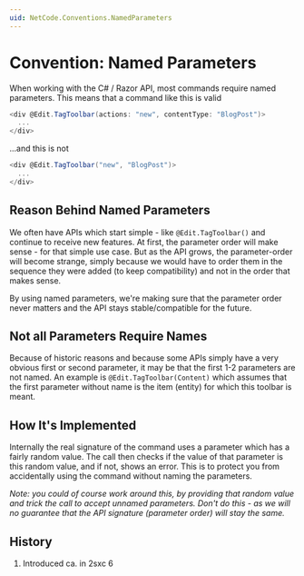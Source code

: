 ```yaml
---
uid: NetCode.Conventions.NamedParameters
---
```

# Convention: Named Parameters

When working with the C# / Razor API, most commands require named parameters. This means that a command like this is valid

```c#
<div @Edit.TagToolbar(actions: "new", contentType: "BlogPost")>
  ...
</div>
```

...and this is not

```c#
<div @Edit.TagToolbar("new", "BlogPost")>
  ...
</div>
```

## Reason Behind Named Parameters

We often have APIs which start simple - like `@Edit.TagToolbar()` and continue to receive new features. At first, the parameter order will make sense - for that simple use case. But as the API grows, the parameter-order will become strange, simply because we would have to order them in the sequence they were added (to keep compatibility) and not in the order that makes sense.

By using named parameters, we're making sure that the parameter order never matters and the API stays stable/compatible for the future.


## Not all Parameters Require Names

Because of historic reasons and because some APIs simply have a very obvious first or second parameter, it may be that the first 1-2 parameters are not named. An example is `@Edit.TagToolbar(Content)` which assumes that the first parameter without name is the item (entity) for which this toolbar is meant.


## How It's Implemented

Internally the real signature of the command uses a parameter which has a fairly random value. The call then checks if the value of that parameter is this random value, and if not, shows an error. This is to protect you from accidentally using the command without naming the parameters.

_Note: you could of course work around this, by providing that random value and trick the call to accept unnamed parameters. Don't do this - as we will no guarantee that the API signature (parameter order) will stay the same._

## History

1. Introduced ca. in 2sxc 6
